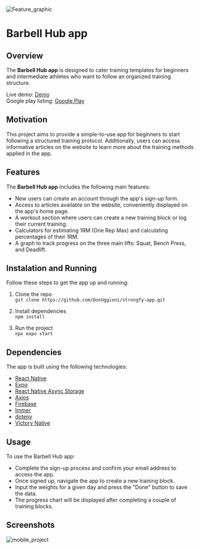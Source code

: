 ![Feature_graphic](https://github.com/DonUggioni/strongfy-app/assets/99286931/19f1d18e-94c3-4abd-b109-e526ebc93e60)

# Barbell Hub app

## Overview
The **Barbell Hub app** is designed to cater training templates for beginners and intermediate athletes who want to follow an organized training structure.  

Live demo: [Demo](https://barbell-hub-demo.vercel.app/)  
Google play listing: [Google Play](https://play.google.com/store/apps/details?id=com.barbell.hub)

## Motivation
This project aims to provide a simple-to-use app for beginners to start following a structured training protocol. Additionally, users can access informative articles on the website to learn more about the training methods applied in the app.

## Features
The **Barbell Hub app** includes the following main features:

- New users can create an account through the app's sign-up form.
- Access to articles available on the website, conveniently displayed on the app's home page.
- A workout section where users can create a new training block or log their current training.
- Calculators for estimating 1RM (One Rep Max) and calculating percentages of their 1RM.
- A graph to track progress on the three main lifts: Squat, Bench Press, and Deadlift.

## Instalation and Running
Follow these steps to get the app up and running:  

1. Clone the repo  
`git clone https://github.com/DonUggioni/strongfy-app.git`

2. Install dependencies  
`npm install`

4. Run the project  
`npx expo start`

## Dependencies
The app is built using the following technologies:

- [React Native](https://reactnative.dev/)
- [Expo](https://docs.expo.dev/)
- [React Native Async Storage](https://www.npmjs.com/package/@react-native-async-storage/async-storage)
- [Axios](https://axios-http.com/docs/intro)
- [Firebase](https://firebase.google.com/)
- [Immer](https://immerjs.github.io/immer/)
- [dotenv](https://www.npmjs.com/package/react-native-dotenv)
- [Victory Native](https://www.npmjs.com/package/victory-native)

## Usage
To use the Barbell Hub app:

- Complete the sign-up process and confirm your email address to access the app.
- Once signed up, navigate the app to create a new training block.
- Input the weights for a given day and press the "Done" button to save the data.
- The progress chart will be displayed after completing a couple of training blocks.

## Screenshots

 ![mobile_project](https://github.com/DonUggioni/strongfy-app/assets/99286931/8e2c6514-c7e5-4268-9a93-73dcc1442fc4)
